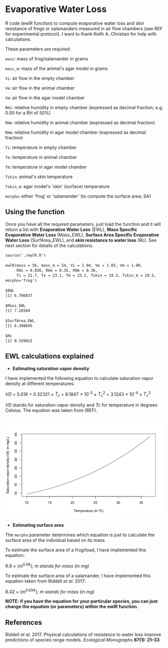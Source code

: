 # Evaporative Water Loss

R code (ewlR function) to compute evaporative water loss and skin resistance of frogs or salamanders measured in air flow chambers (see REF for experimental protocol). I want to thank Keith A. Christian for help with calculations. 

These parameters are required:

`mass`: mass of frog/salamander in grams

`mass_m`: mass of the animal's agar model in grams

`Vi`: air flow in the empty chamber

`Ve`: air flow in the animal chamber

`Vm`: air flow in the agar model chamber

`RHi`: relative humidity in empty chamber (expressed as decimal fraction; e.g. 0.50 for a RH of 50%)

`RHe`: relative humidity in animal chamber (expressed as decimal fraction)

`RHm`: relative humidity in agar model chamber (expressed as decimal fraction)

`Ti`: temperature in empty chamber

`Te`: temperature in animal chamber

`Tm`: temperature in agar model chamber

`Tskin`: animal's skin temperature

`Tskin_m`: agar model's 'skin' (surface) temperature

`morpho`: either 'frog' or 'salamander' (to compute the surface area; SA)

## Using the function
Once you have all the required parameters, just load the function and it will return a list with **Evaporative Water Loss** (EWL), **Mass Specific Evaporative Water Loss** (Mass_EWL), **Surface Area Specific Evaporative Water Loss** (SurfArea_EWL), and **skin resistance to water loss** (Rc). See next section for details of the calculations. 

```{r}
source('./ewlR.R')

ewlR(mass = 56, mass_m = 54, Vi = 1.04, Ve = 1.03, Vm = 1.00, 
     RHi = 0.036, RHe = 0.35, RHm = 0.36,
     Ti = 22.7, Te = 23.1, Tm = 23.2, Tskin = 19.3, Tskin_m = 19.5, morpho='frog')

$EWL
[1] 6.706037

$Mass_EWL
[1] 7.18504

$SurfArea_EWL
[1] 6.398645

$Rc
[1] 0.159015

```

## EWL calculations explained

* __Estimating saturation vapor density__

I have implemented the following equation to calculate saturation vapor density at different temperatures:

*VD* = 5.018 + 0.32321 &times; *T<sub>c</sub>* + 8.1847 &times; 10<sup>-3</sup> &times; *T<sub>c</sub>*<sup>2</sup> + 3.1243 &times; 10<sup>-4</sup> &times; *T<sub>c</sub>*<sup>3</sup>

*VD* stands for saturation vapor density and *Tc* for temperature in degrees Celsius. The equation was taken from (REF).


![VD](./images/VD_plot.png)

* __Estimating surface area__

The `morpho` parameter determines which equation is just to calculate the surface area of the individual based on its mass. 

To estimate the surface area of a frog/toad, I have implemented this equation:

9.9 &times; (*m*<sup>0.56</sup>); *m stands for mass (in mg)*

To estimate the surface area of a salamander, I have implemented this equation taken from Riddell *et al.* 2017:

8.42 &times; (m<sup>0.694</sup>); *m stands for mass (in mg)*

**NOTE: if you have the equation for your particular species, you can just change the equation (or parameters) within the ewlR function.**

## References

Riddell *et al.* 2017. Physical calculations of resistance to water loss improve predictions of species range models. *Ecological Monographs* **87(1): 21–33**


